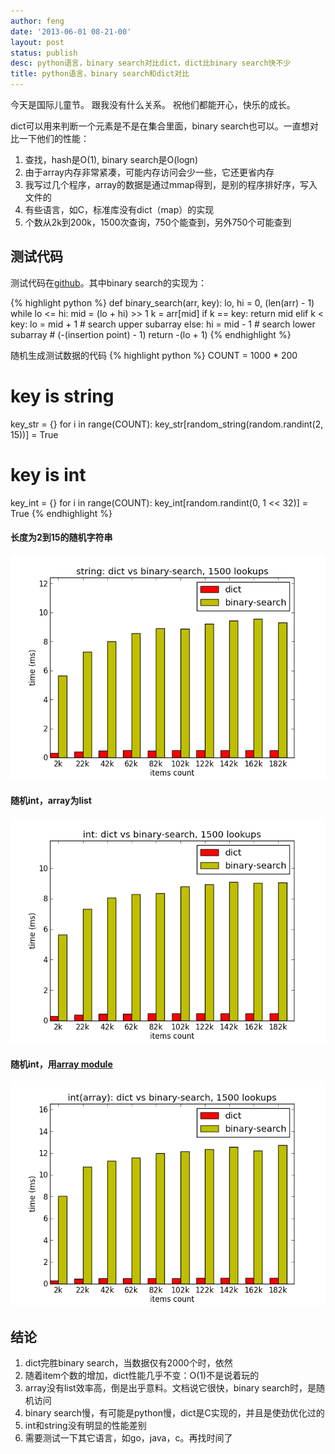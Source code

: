 ```yaml
---
author: feng
date: '2013-06-01 08-21-00'
layout: post
status: publish
desc: python语言，binary search对比dict，dict比binary search快不少
title: python语言，binary search和dict对比
---
```


今天是国际儿童节。
跟我没有什么关系。
祝他们都能开心，快乐的成长。

dict可以用来判断一个元素是不是在集合里面，binary search也可以。一直想对比一下他们的性能：

1. 查找，hash是O(1), binary search是O(logn)
2. 由于array内存非常紧凑，可能内存访问会少一些，它还更省内存
3. 我写过几个程序，array的数据是通过mmap得到，是别的程序排好序，写入文件的
4. 有些语言，如C，标准库没有dict（map）的实现
5. 个数从2k到200k，1500次查询，750个能查到，另外750个可能查到

## 测试代码

测试代码在[github](https://github.com/shenfeng/gocode/blob/master/binary_hash.py)。其中binary search的实现为：

{% highlight python %}
def binary_search(arr, key):
    lo, hi = 0, (len(arr) - 1)
    while lo <= hi:
        mid = (lo + hi) >> 1
        k = arr[mid]
        if k == key:
            return mid
        elif k < key:
            lo = mid + 1 # search upper subarray
        else:
            hi = mid - 1 # search lower subarray
            # (-(insertion point) - 1)
    return -(lo + 1)
{% endhighlight %}

随机生成测试数据的代码
{% highlight python %}
COUNT = 1000 * 200

# key is string
key_str = {}
for i in range(COUNT):
    key_str[random_string(random.randint(2, 15))] = True

# key is int
key_int = {}
for i in range(COUNT):
    key_int[random.randint(0, 1 << 32)] = True
{% endhighlight %}


#### 长度为2到15的随机字符串

![string](/imgs/py_dict_bs/string.png)

#### 随机int，array为list

![string](/imgs/py_dict_bs/int.png)

#### 随机int，用[array module](http://docs.python.org/3/library/array)

![string](/imgs/py_dict_bs/int_array.png)

## 结论

1. dict完胜binary search，当数据仅有2000个时，依然
2. 随着item个数的增加，dict性能几乎不变：O(1)不是说着玩的
3. array没有list效率高，倒是出乎意料。文档说它很快，binary search时，是随机访问
4. binary search慢，有可能是python慢，dict是C实现的，并且是使劲优化过的
5. int和string没有明显的性能差别
6. 需要测试一下其它语言，如go，java，c。再找时间了
